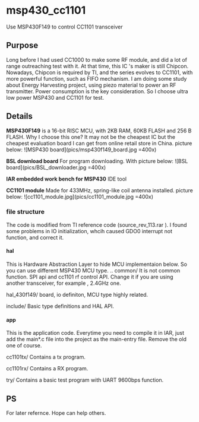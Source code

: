 # msp430_cc1101
Use MSP430F149 to control CC1101 transceiver

## Purpose
Long before I had used CC1000 to make some RF module, and did a lot of range outreaching test with it. At that time, this IC 's maker is still Chipcon. Nowadays, Chipcon is required by TI, and the series evolves to CC1101, with more powerful function, such as FIFO mechanism. I am doing some study about Energy Harvesting project, using piezo material to power an RF transmitter. Power consumption is the key consideration. So I choose ultra low power MSP430 and CC1101 for test. 

## Details
__MSP430F149__ is a 16-bit RISC MCU, with 2KB RAM, 60KB FLASH and 256 B FLASH. Why I choose this one? It may not be the cheapest IC but the cheapest evaluation board I can get from online retail store in China. picture below: ![MSP430 board](pics/msp430f149_board.jpg =400x)

__BSL download board__  For program downloading. With picture below: ![BSL board](pics/BSL_downloader.jpg =400x)


__IAR embedded work bench for MSP430__  IDE tool

__CC1101 module__ Made for 433MHz, spring-like coil antenna installed. picture below: ![cc1101_module.jpg](pics/cc1101_module.jpg =400x)

### file structure
The code is modified from TI reference code (source_rev_113.rar ).  I found some problems in IO initialization, whcih caused GDO0 interrupt not function, and correct it. 

#### hal
This is Hardware Abstraction Layer to hide MCU implementaion below. So you can use different MSP430 MCU type.
..
common/      It is not common function. SPI api and cc1101 rf control API. Change it if you are using another transceiver, for example , 2.4GHz one.

hal_430f149/ board, io definiton, MCU type highly related. 

include/  Basic type definitions and HAL API.

#### app
This is the application code. Everytime you need to compile it in IAR, just add the main*.c file into the project as the main-entry file. Remove the old one of course.

cc1101tx/  Contains a tx program.

cc1101rx/  Contains a RX program.

try/   Contains a basic test program with UART 9600bps function.

## PS
For later refernce. Hope can help others.

